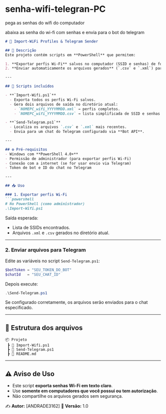# senha-wifi-telegran-PC
pega as senhas do wifi do computador

abaixa as senha do wi-fi com senhas e envia para o bot do telegram

````markdown
# 📡 Import-WiFi Profiles & Telegram Sender

## 📌 Descrição
Este projeto contém scripts em **PowerShell** que permitem:

1. **Exportar perfis Wi-Fi** salvos no computador (SSID e senhas) de forma assíncrona e otimizada com *RunspacePool*.  
2. **Enviar automaticamente os arquivos gerados** (`.csv` e `.xml`) para um bot do **Telegram**.  

---

## 🚀 Scripts incluídos

- **`Import-Wifi.ps1`**  
  - Exporta todos os perfis Wi-Fi salvos.  
  - Gera dois arquivos de saída no diretório atual:
    - `NOMEPC_wifi_YYYYMMDD.xml` → perfis completos.  
    - `NOMEPC_wifi_YYYYMMDD.csv` → lista simplificada de SSID e senhas.  

- **`Send-Telegram.ps1`**  
  - Localiza os arquivos `.csv` e `.xml` mais recentes.  
  - Envia para um chat do Telegram configurado via **Bot API**.  

---

## ⚙️ Pré-requisitos
- Windows com **PowerShell 4.0+**  
- Permissão de administrador (para exportar perfis Wi-Fi)  
- Conexão com a internet (se for usar envio via Telegram)  
- Token de bot e ID do chat no Telegram  

---

## 📥 Uso

### 1. Exportar perfis Wi-Fi
```powershell
# No PowerShell (como administrador)
.\Import-Wifi.ps1
````

Saída esperada:

* Lista de SSIDs encontrados.
* Arquivos `.xml` e `.csv` gerados no diretório atual.

---

### 2. Enviar arquivos para Telegram

Edite as variáveis no script `Send-Telegram.ps1`:

```powershell
$botToken = "SEU_TOKEN_DO_BOT"
$chatId   = "SEU_CHAT_ID"
```

Depois execute:

```powershell
.\Send-Telegram.ps1
```

Se configurado corretamente, os arquivos serão enviados para o chat especificado.

---

## 📂 Estrutura dos arquivos

```
📦 Projeto
 ┣ 📜 Import-Wifi.ps1
 ┣ 📜 Send-Telegram.ps1
 ┣ 📜 README.md
```

---

## ⚠️ Aviso de Uso

* Este script **exporta senhas Wi-Fi em texto claro**.
* Use **somente em computadores que você possui ou tem autorização**.
* Não compartilhe os arquivos gerados sem segurança.

✍️ **Autor:** \[ANDRADE3162]
📅 **Versão:** 1.0

```
